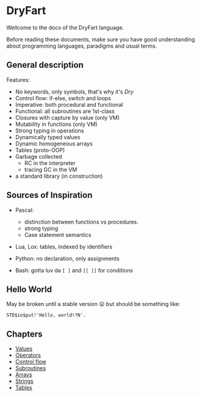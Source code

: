 # DryFart

Wellcome to the docs of the DryFart language.

Before reading these documents, make sure you have good understanding about programming languages, paradigms and usual terms.

## General description

Features:
* No keywords, only symbols, that's why it's _Dry_
* Control flow: if-else, switch and loops
* Imperative: both procedural and functional
* Functional: all subroutines are 1st-class 
* Closures with capture by value (only VM)
* Mutability in functions (only VM)
* Strong typing in operations
* Dynamically typed values
* Dynamic homogeneous arrays
* Tables (proto-OOP)
* Garbage collected
    * RC in the interpreter
    * tracing GC in the VM
* a standard library (in construction)

## Sources of Inspiration

* Pascal:
	* distinction between functions vs procedures.
	* strong typing
	* Case statement semantics
* Lua, Lox: tables, indexed by identifiers

* Python: no declaration, only assignments
* Bash: gotta luv da `[ ]` and `[[ ]]` for conditions

## Hello World

May be broken until a stable version :stuck_out_tongue: but should be something like:

```
STD$io$put!'Hello, world!?N'.
```

## Chapters

* [Values](values.md)
* [Operators](ops.md)
* [Control flow](control.md)
* [Subroutines](funcs_n_procs.md)
* [Arrays](arrays.md)
* [Strings](strings.md)
* [Tables](tables.md)
